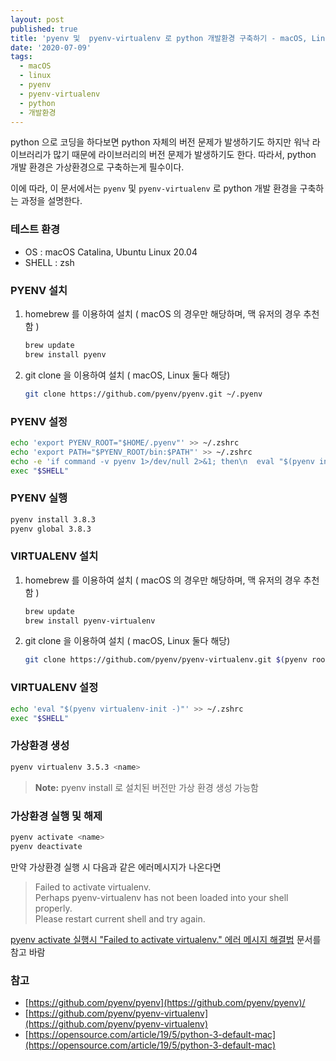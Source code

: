 ```yaml
---
layout: post
published: true
title: 'pyenv 및  pyenv-virtualenv 로 python 개발환경 구축하기 - macOS, Linux'
date: '2020-07-09'
tags:
  - macOS
  - linux
  - pyenv
  - pyenv-virtualenv
  - python
  - 개발환경
---
```


python 으로 코딩을 하다보면 python 자체의 버전 문제가 발생하기도 하지만 워낙 라이브러리가 많기 때문에 라이브러리의 버전 문제가 발생하기도 한다. 따라서, python 개발 환경은 가상환경으로 구축하는게 필수이다.   

이에 따라, 이 문서에서는 `pyenv` 및 `pyenv-virtualenv` 로 python 개발 환경을 구축하는 과정을 설명한다.

### 테스트 환경

- OS : macOS Catalina, Ubuntu Linux 20.04
- SHELL : zsh

### PYENV 설치

1. homebrew 를 이용하여 설치 ( macOS 의 경우만 해당하며, 맥 유저의 경우 추천함 )

    ```bash
    brew update
    brew install pyenv
    ```

2. git clone 을 이용하여 설치 ( macOS, Linux 둘다 해당)

    ```bash
    git clone https://github.com/pyenv/pyenv.git ~/.pyenv
    ```

### PYENV 설정

```bash
echo 'export PYENV_ROOT="$HOME/.pyenv"' >> ~/.zshrc
echo 'export PATH="$PYENV_ROOT/bin:$PATH"' >> ~/.zshrc
echo -e 'if command -v pyenv 1>/dev/null 2>&1; then\n  eval "$(pyenv init -)"\nfi' >> ~/.zshrc
exec "$SHELL"
```

### PYENV 실행

```bash
pyenv install 3.8.3
pyenv global 3.8.3
```

### VIRTUALENV 설치

1. homebrew 를 이용하여 설치 ( macOS 의 경우만 해당하며, 맥 유저의 경우 추천함 )

    ```bash
    brew update
    brew install pyenv-virtualenv
    ```

2. git clone 을 이용하여 설치 ( macOS, Linux 둘다 해당)

    ```bash
    git clone https://github.com/pyenv/pyenv-virtualenv.git $(pyenv root)/plugins/pyenv-virtualenv
    ```

### VIRTUALENV 설정

```bash
echo 'eval "$(pyenv virtualenv-init -)"' >> ~/.zshrc
exec "$SHELL"
```

### 가상환경 생성

```bash
pyenv virtualenv 3.5.3 <name>
```

> **Note:** pyenv install 로 설치된 버전만 가상 환경 생성 가능함

### 가상환경 실행 및 해제

```bash
pyenv activate <name>
pyenv deactivate
```
만약 가상환경 실행 시 다음과 같은 에러메시지가 나온다면

> Failed to activate virtualenv.  
Perhaps pyenv-virtualenv has not been loaded into your shell properly.  
Please restart current shell and try again.

[pyenv activate 실행시 "Failed to activate virtualenv." 에러 메시지 해결법](../2020-07-10-solve-pyenv-activate-error-korean/) 문서를 참고 바람


### 참고

- [https://github.com/pyenv/pyenv](https://github.com/pyenv/pyenv)/
- [https://github.com/pyenv/pyenv-virtualenv](https://github.com/pyenv/pyenv-virtualenv)
- [https://opensource.com/article/19/5/python-3-default-mac](https://opensource.com/article/19/5/python-3-default-mac)
